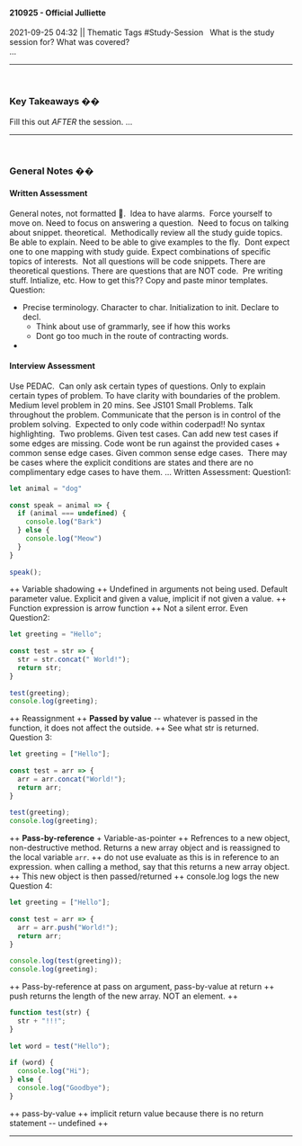 #### 210925 - Official Julliette
2021-09-25 04:32 || Thematic Tags #Study-Session 
​
​
What is the study session for? What was covered?  
...
___
​
### Key Takeaways ��
Fill this out *AFTER* the session. 
...
___
​
### General Notes ��
#### Written Assessment
General notes, not formatted 🤠.
​
Idea to have alarms. 
​
Force yourself to move on. Need to focus on answering a question. 
​
Need to focus on talking about snippet. theoretical. 
​
Methodically review all the study guide topics. Be able to explain. Need to be able to give examples to the fly.
​
Dont expect one to one mapping with study guide. Expect combinations of specific topics of interests. 
​
Not all questions will be code snippets. There are theoretical questions. There are questions that are NOT code.
​
Pre writing stuff. Intialize, etc. How to get this?? Copy and paste minor templates. 
​
Question: 
- Precise terminology. Character to char. Initialization to init. Declare to decl.
	- Think about use of grammarly, see if how this works
	- Dont go too much in the route of contracting words. 
- 
#### Interview Assessment
Use PEDAC. 
​
Can only ask certain types of questions. Only to explain certain types of problem. To have clarity with boundaries of the problem.
​
Medium level problem in 20 mins. See JS101 Small Problems. 
​
Talk throughout the problem. Communicate that the person is in control of the problem solving. 
​
Expected to only code within coderpad!! No syntax highlighting. 
​
Two problems. Given test cases. Can add new test cases if some edges are missing. Code wont be run against the provided cases + common sense edge cases. Given common sense edge cases.
​
There may be cases where the explicit conditions are states and there are no complimentary edge cases to have them.
...
Written Assessment: 
Question1:
```jsx
let animal = "dog"
​
const speak = animal => {
  if (animal === undefined) {
    console.log("Bark")
  } else {
    console.log("Meow")
  }
}
​
speak();
```
++ Variable shadowing
++ Undefined in arguments not being used. Default parameter value. Explicit and given a value, implicit if not given a value.
++ Function expression is arrow function
++ Not a silent error. Even
​
Question2:
```jsx
let greeting = "Hello";
​
const test = str => {
  str = str.concat(" World!");
  return str;
}
​
test(greeting);
console.log(greeting);
```
++ Reassignment
++ **Passed by value** -- whatever is passed in the function, it does not affect the outside. 
++ See what str is returned. 
​
Question 3: 
```jsx
let greeting = ["Hello"];
​
const test = arr => {
  arr = arr.concat("World!");
  return arr;
}
​
test(greeting);
console.log(greeting);
```
++ **Pass-by-reference** + Variable-as-pointer
++ Refrences to a new object, non-destructive method. Returns a new array object and is reassigned to the local variable `arr`.
++ do not use evaluate as this is in reference to an expression. when calling a method, say that this returns a new array object. 
++ This new object is then passed/returned
++ console.log logs the new 
​
Question 4: 
```jsx
let greeting = ["Hello"];
​
const test = arr => {
  arr = arr.push("World!");
  return arr;
}
​
console.log(test(greeting));
console.log(greeting);
```
++ Pass-by-reference at pass on argument, pass-by-value at return
++ push returns the length of the new array. NOT an element. 
++ 
​
```jsx
function test(str) {
  str + "!!!";
}
​
let word = test("Hello");
​
if (word) {
  console.log("Hi");
} else {
  console.log("Goodbye");
}
```
++ pass-by-value
++ implicit return value because there is no return statement -- undefined
++ 
​
___
​